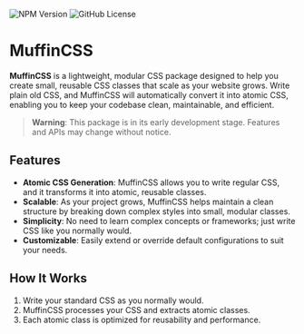 ![NPM Version](https://img.shields.io/npm/v/@muffincss/postcss)  ![GitHub License](https://img.shields.io/github/license/ajth-in/muffincss)

# MuffinCSS

**MuffinCSS** is a lightweight, modular CSS package designed to help you create small, reusable CSS classes that scale as your website grows. Write plain old CSS, and MuffinCSS will automatically convert it into atomic CSS, enabling you to keep your codebase clean, maintainable, and efficient.

> **Warning**: This package is in its early development stage. Features and APIs may change without notice.

## Features

- **Atomic CSS Generation**: MuffinCSS allows you to write regular CSS, and it transforms it into atomic, reusable classes.
- **Scalable**: As your project grows, MuffinCSS helps maintain a clean structure by breaking down complex styles into small, modular classes.
- **Simplicity**: No need to learn complex concepts or frameworks; just write CSS like you normally would.
- **Customizable**: Easily extend or override default configurations to suit your needs.

## How It Works

1. Write your standard CSS as you normally would.
2. MuffinCSS processes your CSS and extracts atomic classes.
3. Each atomic class is optimized for reusability and performance.

